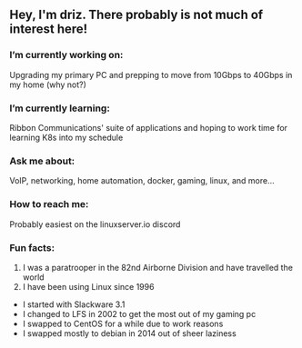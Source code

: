 ## Hey, I'm driz. There probably is not much of interest here!

### I’m currently working on:  
Upgrading my primary PC and prepping to move from 10Gbps to 40Gbps in my home (why not?)
### I’m currently learning:  
Ribbon Communications' suite of applications and hoping to work time for learning K8s into my schedule
### Ask me about:  
VoIP, networking, home automation, docker, gaming, linux, and more...
### How to reach me:   
Probably easiest on the linuxserver.io discord
### Fun facts:  
1. I was a paratrooper in the 82nd Airborne Division and have travelled the world  
2. I have been using Linux since 1996
  * I started with Slackware 3.1  
  * I changed to LFS in 2002 to get the most out of my gaming pc  
  * I swapped to CentOS for a while due to work reasons  
  * I swapped mostly to debian in 2014 out of sheer laziness
